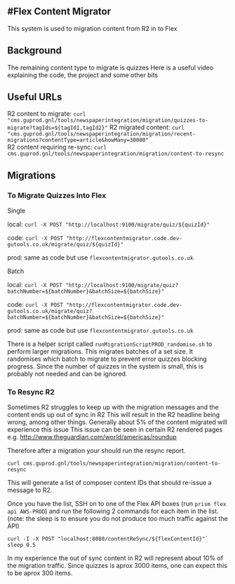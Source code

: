 #Flex Content Migrator
-----------------------

This system is used to migration content from R2 in to Flex

## Background

The remaining content type to migrate is quizzes
Here is a useful video explaining the code, the project and some other bits


## Useful URLs

R2 content to migrate:          `curl "cms.guprod.gnl/tools/newspaperintegration/migration/quizzes-to-migrate?tagIds=${tagId1,tagId2}"`
R2 migrated content:            `curl "cms.guprod.gnl/tools/newspaperintegration/migration/recent-migrations?contentType=article&howMany=30000"`  
R2 content requiring re-sync:   `curl cms.guprod.gnl/tools/newspaperintegration/migration/content-to-resync`

## Migrations

### To Migrate Quizzes Into Flex

Single

local:  `curl -X POST "http://localhost:9100/migrate/quiz/${quizId}"`

code:   `curl -X POST "http://flexcontentmigrator.code.dev-gutools.co.uk/migrate/quiz/${quizId}"`

prod:   same as code but use `flexcontentmigrator.gutools.co.uk`

Batch

local:  `curl -X POST "http://localhost:9100/migrate/quiz?batchNumber=${batchNumber}&batchSize=${batchSize}"`

code:   `curl -X POST "http://flexcontentmigrator.code.dev-gutools.co.uk/migrate/quiz?batchNumber=${batchNumber}&batchSize=${batchSize}"`

prod:   same as code but use `flexcontentmigrator.gutools.co.uk`


There is a helper script called `runMigrationScriptPROD_randomise.sh` to perform larger migrations.
This migrates batches of a set size. It randomises which batch to migrate to prevent error quizzes blocking progress.
Since the number of quizzes in the system is small, this is probably not needed and can be ignored.

### To Resync R2 

Sometimes R2 struggles to keep up with the migration messages and the content ends up out of sync in R2
This will result in the R2 headline being wrong, among other things.
Generally about 5% of the content migrated will experience this issue
This issue can be seen in certain R2 rendered pages e.g. http://www.theguardian.com/world/americas/roundup

Therefore after a migration your should run the resync report.

`curl cms.guprod.gnl/tools/newspaperintegration/migration/content-to-resync`

This will generate a list of composer content IDs that should re-issue a message to R2.

Once you have the list, SSH on to one of the Flex API boxes (run `prism flex api AWS-PROD`) and run the following 2 commands for each item in the list.
(note: the sleep is to ensure you do not produce too much traffic against the API)

```
curl -I -X POST "localhost:8080/contentReSync/${flexContentId}"`
sleep 0.5
```

In my experience the out of sync content in R2 will represent about 10% of the migration traffic.
Since quizzes is aprox 3000 items, one can expect this to be aprox 300 items.





